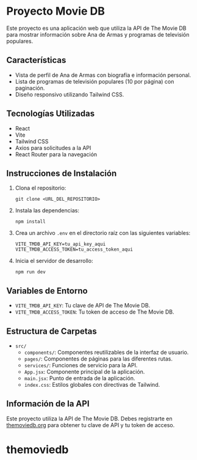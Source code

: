# Proyecto Movie DB

Este proyecto es una aplicación web que utiliza la API de The Movie DB para mostrar información sobre Ana de Armas y programas de televisión populares.

## Características

- Vista de perfil de Ana de Armas con biografía e información personal.
- Lista de programas de televisión populares (10 por página) con paginación.
- Diseño responsivo utilizando Tailwind CSS.

## Tecnologías Utilizadas

- React
- Vite
- Tailwind CSS
- Axios para solicitudes a la API
- React Router para la navegación

## Instrucciones de Instalación

1. Clona el repositorio:
   ```
   git clone <URL_DEL_REPOSITORIO>
   ```
2. Instala las dependencias:
   ```
   npm install
   ```
3. Crea un archivo `.env` en el directorio raíz con las siguientes variables:
   ```
   VITE_TMDB_API_KEY=tu_api_key_aqui
   VITE_TMDB_ACCESS_TOKEN=tu_access_token_aqui
   ```
4. Inicia el servidor de desarrollo:
   ```
   npm run dev
   ```

## Variables de Entorno

- `VITE_TMDB_API_KEY`: Tu clave de API de The Movie DB.
- `VITE_TMDB_ACCESS_TOKEN`: Tu token de acceso de The Movie DB.

## Estructura de Carpetas

- `src/`
  - `components/`: Componentes reutilizables de la interfaz de usuario.
  - `pages/`: Componentes de páginas para las diferentes rutas.
  - `services/`: Funciones de servicio para la API.
  - `App.jsx`: Componente principal de la aplicación.
  - `main.jsx`: Punto de entrada de la aplicación.
  - `index.css`: Estilos globales con directivas de Tailwind.

## Información de la API

Este proyecto utiliza la API de The Movie DB. Debes registrarte en [themoviedb.org](https://www.themoviedb.org) para obtener tu clave de API y tu token de acceso.
# themoviedb

